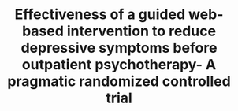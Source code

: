 --- 
abstract: '' 
authors: 
 - LV Krämer
 -  SD Grünzig
 -  H Baumeister
 -  admin
 -  J Bengel
doi: '' 
featured: false 
publication: '*Psychotherapy and Psychosomatics*, NA' 
publication_short: '' 
publishDate: '2021-01-01' 
title: 'Effectiveness of a guided web-based intervention to reduce depressive symptoms before outpatient psychotherapy- A pragmatic randomized controlled trial' 
url_code: '' 
url_dataset: '' 
url_pdf: '' 
url_poster: '' 
url_project: '' 
url_slides: '' 
url_source: '' 
url_video: '' 
---